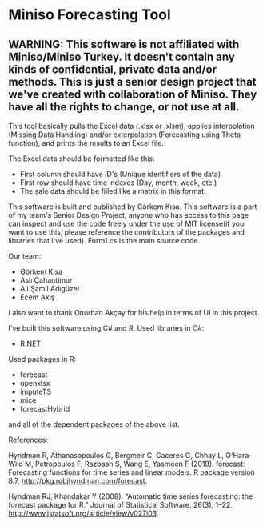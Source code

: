 # Miniso Forecasting Tool

## WARNING: This software is not affiliated with Miniso/Miniso Turkey. It doesn't contain any kinds of confidential, private data and/or methods. This is just a senior design project that we've created with collaboration of Miniso. They have all the rights to change, or not use at all.

This tool basically pulls the Excel data (.xlsx or .xlsm), applies interpolation (Missing Data Handling) and/or exterpolation (Forecasting using Theta function), and prints the results to an Excel file. 

The Excel data should be formatted like this:

- First column should have ID's (Unique identifiers of the data)
- First row should have time indexes (Day, month, week, etc.)
- The sale data should be filled like a matrix in this format.


This software is built and published by Görkem Kısa. This software is a part of my team's Senior Design Project, anyone who has access to this page can inspect and use the code freely under the use of MIT license(if you want to use this, please reference the contributors of the packages and libraries that I've used). Form1.cs is the main source code.

Our team:
- Görkem Kısa
- Aslı Çahantimur
- Ali Şamil Adıgüzel
- Ecem Akış

I also want to thank Onurhan Akçay for his help in terms of UI in this project.

I've built this software using C# and R. Used libraries in C#:

- R.NET

Used packages in R:

- forecast
- openxlsx
- imputeTS
- mice
- forecastHybrid

and all of the dependent packages of the above list.


References:

Hyndman R, Athanasopoulos G, Bergmeir C, Caceres G, Chhay L, O'Hara-Wild M, Petropoulos F, Razbash S, Wang E, Yasmeen F (2019). forecast: Forecasting functions for time series and linear models. R package version 8.7, http://pkg.robjhyndman.com/forecast.

Hyndman RJ, Khandakar Y (2008). “Automatic time series forecasting: the forecast package for R.” Journal of Statistical Software, 26(3), 1–22. http://www.jstatsoft.org/article/view/v027i03.
